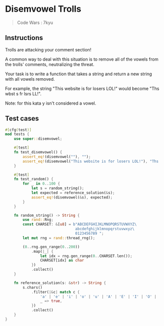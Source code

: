 # Disemvowel Trolls

> Code Wars : 7kyu

## Instructions

Trolls are attacking your comment section!

A common way to deal with this situation is to remove all of the vowels from the trolls' comments, neutralizing the threat.

Your task is to write a function that takes a string and return a new string with all vowels removed.

For example, the string "This website is for losers LOL!" would become "Ths wbst s fr lsrs LL!".

Note: for this kata y isn't considered a vowel.

## Test cases

```rust
#[cfg(test)]
mod tests {
    use super::disemvowel;

    #[test]
    fn test_disemvowel() {
        assert_eq!(disemvowel(""), "");
        assert_eq!(disemvowel("This website is for losers LOL!"), "Ths wbst s fr lsrs LL!");
    }

    #[test]
    fn test_random() {
        for _ in 0..100 {
            let s = random_string();
            let expected = reference_solution(&s);
            assert_eq!(disemvowel(&s), expected);
        }
    }

    fn random_string() -> String {
        use rand::Rng;
        const CHARSET: &[u8] = b"ABCDEFGHIJKLMNOPQRSTUVWXYZ\
                                abcdefghijklmnopqrstuvwxyz\
                                0123456789 ";
        let mut rng = rand::thread_rng();

        (0..rng.gen_range(0..200))
            .map(|_| {
                let idx = rng.gen_range(0..CHARSET.len());
                CHARSET[idx] as char
            })
            .collect()
    }

    fn reference_solution(s: &str) -> String {
        s.chars()
            .filter(|&c| match c {
                'a' | 'e' | 'i' | 'o' | 'u' | 'A' | 'E' | 'I' | 'O' | 'U' => false,
                _ => true,
            })
            .collect()
    }
}
```
